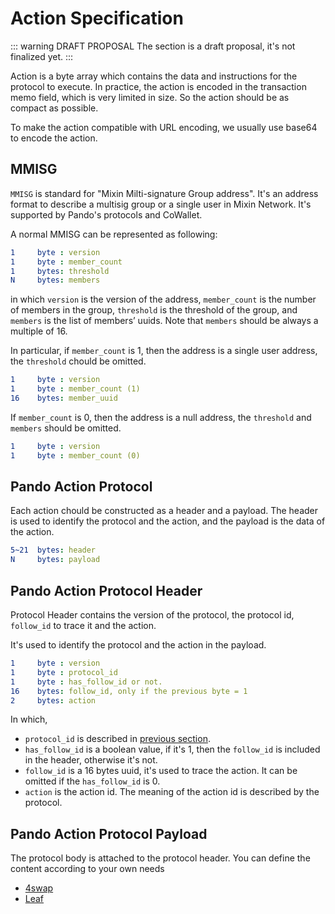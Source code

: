 # Action Specification

::: warning DRAFT PROPOSAL
The section is a draft proposal, it's not finalized yet.
:::

Action is a byte array which contains the data and instructions for the protocol to execute. In practice, the action is encoded in the transaction memo field, which is very limited in size. So the action should be as compact as possible.

To make the action compatible with URL encoding, we usually use base64 to encode the action.

## MMISG

`MMISG` is standard for "Mixin Milti-signature Group address". It's an address format to describe a multisig group or a single user in Mixin Network. It's supported by Pando's protocols and CoWallet. 

A normal MMISG can be represented as following:

```yaml
1     byte : version
1     byte : member_count
1     bytes: threshold
N     bytes: members
```

in which `version` is the version of the address, `member_count` is the number of members in the group, `threshold` is the threshold of the group, and `members` is the list of members’ uuids. Note that `members` should be always a multiple of 16.

In particular, if `member_count` is 1, then the address is a single user address, the `threshold` chould be omitted. 

```yaml
1     byte : version
1     byte : member_count (1)
16    bytes: member_uuid
```

If `member_count` is 0, then the address is a null address, the `threshold` and `members` should be omitted.

```yaml 
1     byte : version
1     byte : member_count (0)
```

## Pando Action Protocol 

Each action chould be constructed as a header and a payload. The header is used to identify the protocol and the action, and the payload is the data of the action.

```yaml
5~21  bytes: header
N     bytes: payload
```

## Pando Action Protocol Header

Protocol Header contains the version of the protocol, the protocol id, `follow_id` to trace it and the action. 

It's used to identify the protocol and the action in the payload.

```yaml
1     byte : version
1     byte : protocol_id
1     byte : has_follow_id or not.
16    bytes: follow_id, only if the previous byte = 1
2     bytes: action
```

In which, 

- `protocol_id` is described in [previous section](./overview#protocol-id).
- `has_follow_id` is a boolean value, if it's 1, then the `follow_id` is included in the header, otherwise it's not.
- `follow_id` is a 16 bytes uuid, it's used to trace the action. It can be omitted if the `has_follow_id` is 0.
- `action` is the action id. The meaning of the action id is described by the protocol.

## Pando Action Protocol Payload

The protocol body is attached to the protocol header. You can define the content according to your own needs

- [4swap](./4swap/action)
- [Leaf](./leaf/action)


